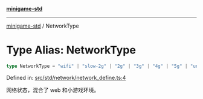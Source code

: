 [**minigame-std**](../README.md)

***

[minigame-std](../README.md) / NetworkType

# Type Alias: NetworkType

```ts
type NetworkType = "wifi" | "slow-2g" | "2g" | "3g" | "4g" | "5g" | "unknown" | "none";
```

Defined in: [src/std/network/network\_define.ts:4](https://github.com/JiangJie/minigame-std/blob/ff3594872b1efbdbc13aabe99588385e855b50dc/src/std/network/network_define.ts#L4)

网络状态，混合了 web 和小游戏环境。
